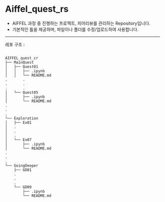 # Aiffel_quest_rs
- AIFFEL 과정 중 진행하는 프로젝트, 피어리뷰를 관리하는 Repository입니다.
- 기본적인 틀을 제공하며, 파일이나 폴더를 수정/업로드하여 사용합니다.

---

레포 구조 : 

<pre>
<code>
AIFFEL_quest_cr
├── MainQuest
│   ├── Quest01
│   │   ├── .ipynb
│   │   └── README.md
.		.
.		.
.		.
│   └── Quest05
│       ├── .ipynb
│       └── README.md
.
.
.
└── Exploration
│   ├── Ex01
│   .
│   .
│   .
│   └── Ex07
│       ├── .ipynb
│       └── README.md
.
.
.
└── GoingDeeper
    ├── GD01
    .
    .
    .
    └── GD09
        ├── .ipynb
        └── README.md
</code>
</pre>
